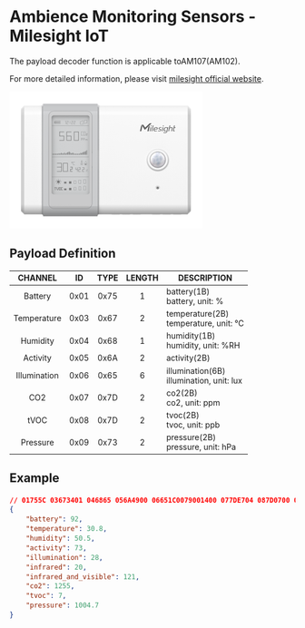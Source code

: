 # Ambience Monitoring Sensors - Milesight IoT

The payload decoder function is applicable toAM107(AM102).

For more detailed information, please visit [milesight official website](https://www.milesight-iot.com).

![AM107](AM107.png)

## Payload Definition

|   CHANNEL    |  ID  | TYPE | LENGTH | DESCRIPTION                                  |
| :----------: | :--: | :--: | :----: | -------------------------------------------- |
|   Battery    | 0x01 | 0x75 |   1    | battery(1B)<br/>battery, unit: %             |
| Temperature  | 0x03 | 0x67 |   2    | temperature(2B)<br/>temperature, unit: ℃     |
|   Humidity   | 0x04 | 0x68 |   1    | humidity(1B)<br/>humidity, unit: %RH         |
|   Activity   | 0x05 | 0x6A |   2    | activity(2B)                                 |
| Illumination | 0x06 | 0x65 |   6    | illumination(6B)<br/>illumination, unit: lux |
|     CO2      | 0x07 | 0x7D |   2    | co2(2B)<br/>co2, unit: ppm                   |
|     tVOC     | 0x08 | 0x7D |   2    | tvoc(2B)<br/>tvoc, unit: ppb                 |
|   Pressure   | 0x09 | 0x73 |   2    | pressure(2B)<br/>pressure, unit: hPa         |

## Example

```json
// 01755C 03673401 046865 056A4900 06651C0079001400 077DE704 087D0700 09733F27
{
    "battery": 92,
    "temperature": 30.8,
    "humidity": 50.5,
    "activity": 73,
    "illumination": 28,
    "infrared": 20,
    "infrared_and_visible": 121,
    "co2": 1255,
    "tvoc": 7,
    "pressure": 1004.7
}
```
